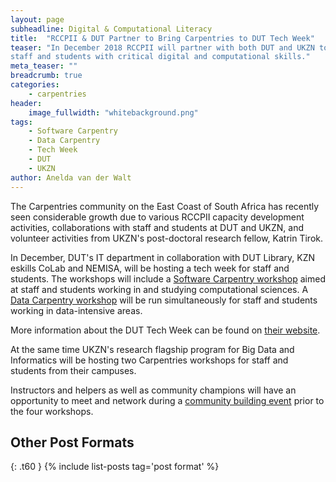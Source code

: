 ```yaml
---
layout: page
subheadline: Digital & Computational Literacy
title:  "RCCPII & DUT Partner to Bring Carpentries to DUT Tech Week"
teaser: "In December 2018 RCCPII will partner with both DUT and UKZN to help build the regional Carpentries community and equip
staff and students with critical digital and computational skills."
meta_teaser: ""
breadcrumb: true
categories:
    - carpentries
header:
    image_fullwidth: "whitebackground.png"
tags:
    - Software Carpentry
    - Data Carpentry
    - Tech Week
    - DUT
    - UKZN
author: Anelda van der Walt
---
```

The Carpentries community on the East Coast of South Africa has recently seen considerable growth due to various RCCPII
capacity development activities, collaborations with staff and students at DUT and UKZN, and volunteer activities from
UKZN's post-doctoral research fellow, Katrin Tirok.

In December, DUT's IT department in collaboration with DUT Library, KZN eskills CoLab and NEMISA, will be hosting a tech week
for staff and students. The workshops will include a [Software Carpentry workshop](https://tenet-rccpii.github.io/2018-12-04-DUT-SWC)
aimed at staff and students working in and
studying computational sciences. A [Data Carpentry workshop](https://tenet-rccpii.github.io/2018-12-04-DUT-DC/)
will be run simultaneously for staff and students working in
data-intensive areas.

More information about the DUT Tech Week can be found on [their website](https://www.dut.ac.za/dut-to-host-tech-week/).

At the same time UKZN's research flagship program for Big Data and Informatics will be hosting two Carpentries workshops for
staff and students from their campuses.

Instructors and helpers as well as community champions will have an opportunity to meet and network during a [community building
event](https://tenet-rccpii.github.io/2018-12-03-KZN-CommunityEvent/) prior to the four workshops.


## Other Post Formats
{: .t60 }
{% include list-posts tag='post format' %}
